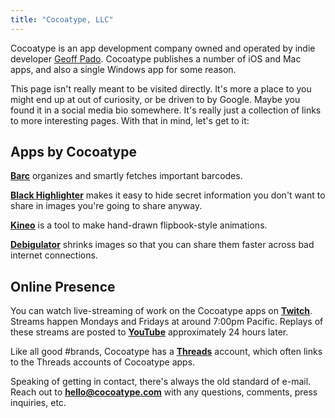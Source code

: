```yaml
---
title: "Cocoatype, LLC"
---
```


Cocoatype is an app development company owned and operated by indie developer [Geoff Pado](https://pado.name/). Cocoatype publishes a number of iOS and Mac apps, and also a single Windows app for some reason.

This page isn't really meant to be visited directly. It's more a place to you might end up at out of curiosity, or be driven to by Google. Maybe you found it in a social media bio somewhere. It's really just a collection of links to more interesting pages. With that in mind, let's get to it:

## Apps by Cocoatype

[**Barc**](https://getbarc.app/) organizes and smartly fetches important barcodes.

[**Black Highlighter**](https://blackhighlighter.app/) makes it easy to hide secret information you don't want to share in images you're going to share anyway.

[**Kineo**](https://kineo.app/) is a tool to make hand-drawn flipbook-style animations.

[**Debigulator**](https://debigulator.app/) shrinks images so that you can share them faster across bad internet connections.

## Online Presence
You can watch live-streaming of work on the Cocoatype apps on [**Twitch**](https://twitch.tv/cocoatype). Streams happen Mondays and Fridays at around 7:00pm Pacific. Replays of these streams are posted to [**YouTube**](https://youtube.com/@cocoatype) approximately 24 hours later.

Like all good #brands, Cocoatype has a [**Threads**](https://threads.net/@cocoatype) account, which often links to the Threads accounts of Cocoatype apps.

Speaking of getting in contact, there's always the old standard of e-mail. Reach out to [**hello@cocoatype.com**](mailto:hello@cocoatype.com) with any questions, comments, press inquiries, etc.
